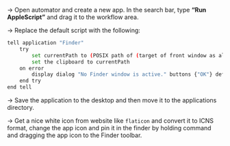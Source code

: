 
→ Open automator and create a new app. In the search bar, type **“Run AppleScript”** and drag it to the workflow area.

→ Replace the default script with the following:

```sh
tell application "Finder"
    try
        set currentPath to (POSIX path of (target of front window as alias))
        set the clipboard to currentPath
    on error
        display dialog "No Finder window is active." buttons {"OK"} default button "OK"
    end try
end tell
```

→ Save the application to the desktop and then move it to the applications directory. 

→ Get a nice white icon from website like `flaticon` and convert it to ICNS format, change the app icon and pin it in the finder by holding command and dragging the app icon to the Finder toolbar. 